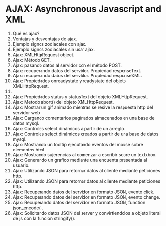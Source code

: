 # AJAX: Asynchronous Javascript and XML

1. Qué es ajax?
2. Ventajas y desventajas de ajax.
3. Ejemplo signos zodiacales con ajax.
4. Ejemplo signos zodiacales sin usar ajax.
5. Ajax: XMLHttpRequest object.
6. Ajax: Método GET.
7. Ajax: pasando datos al servidor con el método POST.
8. Ajax: recuperando datos del servidor. Propiedad responseText.
9. Ajax: recuperando datos del servidor. Propiedad responseXML.
10. Ajax: Propiedades onreadystate y readystate del objeto XMLHttpRequest.
11.
12. Ajax: Propiedades status y statusText del objeto XMLHttpRequest.
13. Ajax: Metodo abort() del objeto XMLHttpRequest.
14. Ajax: Mostrar un gif animado mientras se resive la respuesta http del servidor web
15. Ajax: Cargando comentarios pagínados almacenados en una base de datos mysql.
16. Ajax: Controles select dinámicos a partir de un arreglo.
16. Ajax: Controles select dinámicos creados a partir de una base de datos mysql.
17. Ajax: Mostrando un tooltip ejecutando eventos del mouse sobre elementos html.
18. Ajax: Mostrando sujerencias al comenzar a escribir sobre un textxbox.
19. Ajax: Generando un grafico mediante una encuenta presentada al usuario.
20. Ajax: Utilizando JSON para retornar datos al cliente mediante peticiones http.
21. Ajax: Utilizando JSON para retornar datos al cliente mediante peticiones http.
22. Ajax: Recuperando datos del servidor en formato JSON, evento click.
23. Ajax: Recuperando datos del servidor en formato JSON, evento change.
24. Ajax: Recuperando datos del servidor en formato JSON, function json_encode().
25. Ajax: Solicitando datos JSON del server y convirtiendolos a objeto literal de js con la funcion stringify().